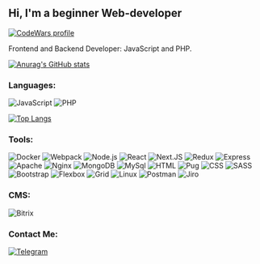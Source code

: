 ## Hi, I'm a beginner Web-developer

[![CodeWars profile](https://www.codewars.com/users/LMarkov/badges/large)](https://www.codewars.com/users/LMarkov)

Frontend and Backend Developer: JavaScript and PHP.

[![Anurag's GitHub stats](https://github-readme-stats.vercel.app/api?username=LMarkovWEB&count_private=true&show_icons=true)](https://github.com/anuraghazra/github-readme-stats)

### Languages:

![JavaScript](https://img.shields.io/badge/JavaScript-090909?style=for-the-badge&logo=JavaScript)
![PHP](https://img.shields.io/badge/PHP-090909?style=for-the-badge&logo=PHP)

[![Top Langs](https://github-readme-stats.vercel.app/api/top-langs/?username=LMarkovWEB)](https://github.com/anuraghazra/github-readme-stats)

### Tools:

![Docker](https://img.shields.io/badge/Docker-090909?style=for-the-badge&logo=Docker)
![Webpack](https://img.shields.io/badge/Webpack-090909?style=for-the-badge&logo=Webpack)
![Node.js](https://img.shields.io/badge/Node.js-090909?style=for-the-badge&logo=Node.js)
![React](https://img.shields.io/badge/React-090909?style=for-the-badge&logo=React)
![Next.JS](https://img.shields.io/badge/Next.JS-090909?style=for-the-badge&logo=Next.js)
![Redux](https://img.shields.io/badge/Redux-090909?style=for-the-badge&logo=Redux)
![Express](https://img.shields.io/badge/Express-090909?style=for-the-badge&logo=Express)
![Apache](https://img.shields.io/badge/Apache-090909?style=for-the-badge&logo=Apache)
![Nginx](https://img.shields.io/badge/Nginx-090909?style=for-the-badge&logo=Nginx)
![MongoDB](https://img.shields.io/badge/MongoDB-090909?style=for-the-badge&logo=MongoDB)
![MySql](https://img.shields.io/badge/MySql-090909?style=for-the-badge&logo=MySql)
![HTML](https://img.shields.io/badge/HTML-090909?style=for-the-badge&logo=HTML5)
![Pug](https://img.shields.io/badge/Pug-090909?style=for-the-badge&logo=Pug)
![CSS](https://img.shields.io/badge/CSS-090909?style=for-the-badge&logo=CSS3)
![SASS](https://img.shields.io/badge/SASS-090909?style=for-the-badge&logo=SASS)
![Bootstrap](https://img.shields.io/badge/Bootstrap-090909?style=for-the-badge&logo=Bootstrap)
![Flexbox](https://img.shields.io/badge/Flexbox-090909?style=for-the-badge&logo=Flexbox)
![Grid](https://img.shields.io/badge/Grid-090909?style=for-the-badge&logo=Grid)
![Linux](https://img.shields.io/badge/Linux-090909?style=for-the-badge&logo=Linux)
![Postman](https://img.shields.io/badge/Postman-090909?style=for-the-badge&logo=Postman)
![Jiro](<https://img.shields.io/badge/Jiro-090909?style=for-the-badge&logo=Jira Software>)

### CMS:

![Bitrix](https://img.shields.io/badge/Bitrix-090909?style=for-the-badge&logo=Bitrix)

### Contact Me:

[![Telegram](https://img.shields.io/badge/-Telegram-090909?style=for-the-badge&logo=telegram&logoColor=27A0D9)](https://t.me/LMarkov)
